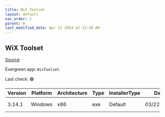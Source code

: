 ```yaml
---
title: WiX Toolset
layout: default
nav_order: 2
parent: W
last_modified_date: Apr 12 2024 at 12:30 AM
---
```


## WiX Toolset

[Source](https://wixtoolset.org/)

Evergreen app: `WixToolset`. 

Last check: 🟢

| Version | Platform | Architecture | Type | InstallerType | Date       | Size     | URI                                                                                                                                                      |
| ------- | -------- | ------------ | ---- | ------------- | ---------- | -------- | -------------------------------------------------------------------------------------------------------------------------------------------------------- |
| 3.14.1  | Windows  | x86          | exe  | Default       | 03/22/2024 | 32438176 | [https://github.com/wixtoolset/wix3/releases/download/wix3141rtm/wix314.exe](https://github.com/wixtoolset/wix3/releases/download/wix3141rtm/wix314.exe) |
